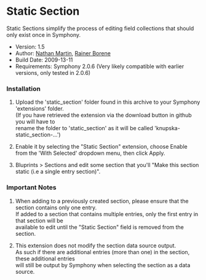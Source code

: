 Static Section
==============

Static Sections simplify the process of editing field collections that should only exist once in Symphony.

- Version: 1.5
- Author: [Nathan Martin](mailto:nathan@knupska.com), [Rainer Borene](mailto:rainerborene@gmail.com)
- Build Date: 2009-13-11
- Requirements: Symphony 2.0.6 (Very likely compatible with earlier versions, only tested in 2.0.6)

### Installation

1. Upload the 'static_section' folder found in this archive to your Symphony 'extensions' folder.  
   (If you have retrieved the extension via the download button in github you will have to  
   rename the folder to 'static_section' as it will be called 'knupska-static_section-...')  

2. Enable it by selecting the "Static Section" extension, choose Enable from the 'With Selected' dropdown menu, then click Apply.

3. Bluprints > Sections and edit some section that you'll "Make this section static (i.e a single entry section)".

### Important Notes

1. When adding to a previously created section, please ensure that the section contains only one entry.  
   If added to a section that contains multiple entries, only the first entry in that section will be  
   available to edit until the "Static Section" field is removed from the section.

2. This extension does not modify the section data source output.  
   As such if there are additional entries (more than one) in the section, these additional entries  
   will still be output by Symphony when selecting the section as a data source.
